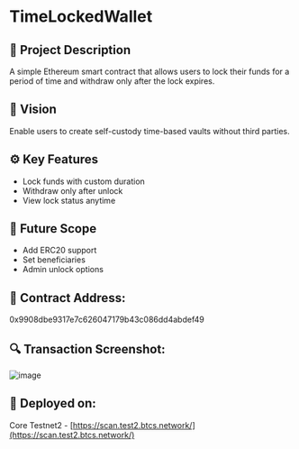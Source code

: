 # TimeLockedWallet

## 🔐 Project Description
A simple Ethereum smart contract that allows users to lock their funds for a period of time and withdraw only after the lock expires.

## 🚀 Vision
Enable users to create self-custody time-based vaults without third parties.

## ⚙️ Key Features
- Lock funds with custom duration
- Withdraw only after unlock
- View lock status anytime

## 🔮 Future Scope
- Add ERC20 support
- Set beneficiaries
- Admin unlock options

## 🧾 Contract Address:
0x9908dbe9317e7c626047179b43c086dd4abdef49

## 🔍 Transaction Screenshot:
![image](https://github.com/user-attachments/assets/af8bd402-1f19-4636-b35e-66f8ea47e231)



## 📄 Deployed on:
Core Testnet2 - [https://scan.test2.btcs.network/](https://scan.test2.btcs.network/)
